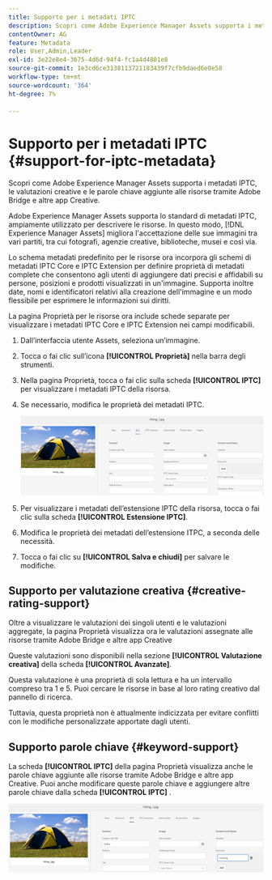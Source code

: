 ```yaml
---
title: Supporto per i metadati IPTC
description: Scopri come Adobe Experience Manager Assets supporta i metadati IPTC, le valutazioni creative e le parole chiave aggiunte alle risorse tramite Adobe Bridge e altre app Creative.
contentOwner: AG
feature: Metadata
role: User,Admin,Leader
exl-id: 3e22e8e4-3675-4d6d-94f4-fc1a4d4801e8
source-git-commit: 1e3cd6ce3138113721183439f7cfb9daed6e0e58
workflow-type: tm+mt
source-wordcount: '364'
ht-degree: 7%

---
```


# Supporto per i metadati IPTC {#support-for-iptc-metadata}

Scopri come Adobe Experience Manager Assets supporta i metadati IPTC, le valutazioni creative e le parole chiave aggiunte alle risorse tramite Adobe Bridge e altre app Creative.

Adobe Experience Manager Assets supporta lo standard di metadati IPTC, ampiamente utilizzato per descrivere le risorse. In questo modo, [!DNL Experience Manager Assets] migliora l&#39;accettazione delle sue immagini tra vari partiti, tra cui fotografi, agenzie creative, biblioteche, musei e così via.

Lo schema metadati predefinito per le risorse ora incorpora gli schemi di metadati IPTC Core e IPTC Extension per definire proprietà di metadati complete che consentono agli utenti di aggiungere dati precisi e affidabili su persone, posizioni e prodotti visualizzati in un&#39;immagine. Supporta inoltre date, nomi e identificatori relativi alla creazione dell&#39;immagine e un modo flessibile per esprimere le informazioni sui diritti.

La pagina Proprietà per le risorse ora include schede separate per visualizzare i metadati IPTC Core e IPTC Extension nei campi modificabili.

1. Dall’interfaccia utente Assets, seleziona un’immagine.
1. Tocca o fai clic sull’icona **[!UICONTROL Proprietà]** nella barra degli strumenti.
1. Nella pagina Proprietà, tocca o fai clic sulla scheda **[!UICONTROL IPTC]** per visualizzare i metadati IPTC della risorsa.
1. Se necessario, modifica le proprietà dei metadati IPTC.

   ![iptc_tab](assets/iptc_tab.png)

1. Per visualizzare i metadati dell’estensione IPTC della risorsa, tocca o fai clic sulla scheda **[!UICONTROL Estensione IPTC]**.
1. Modifica le proprietà dei metadati dell’estensione ITPC, a seconda delle necessità.
1. Tocca o fai clic su **[!UICONTROL Salva e chiudi]** per salvare le modifiche.

## Supporto per valutazione creativa {#creative-rating-support}

Oltre a visualizzare le valutazioni dei singoli utenti e le valutazioni aggregate, la pagina Proprietà visualizza ora le valutazioni assegnate alle risorse tramite Adobe Bridge e altre app Creative

Queste valutazioni sono disponibili nella sezione **[!UICONTROL Valutazione creativa]** della scheda **[!UICONTROL Avanzate]**.

Questa valutazione è una proprietà di sola lettura e ha un intervallo compreso tra 1 e 5. Puoi cercare le risorse in base al loro rating creativo dal pannello di ricerca.

Tuttavia, questa proprietà non è attualmente indicizzata per evitare conflitti con le modifiche personalizzate apportate dagli utenti.

## Supporto parole chiave {#keyword-support}

La scheda **[!UICONTROL IPTC]** della pagina Proprietà visualizza anche le parole chiave aggiunte alle risorse tramite Adobe Bridge e altre app Creative. Puoi anche modificare queste parole chiave e aggiungere altre parole chiave dalla scheda **[!UICONTROL IPTC]** .

![keywords](assets/keywords.png)
